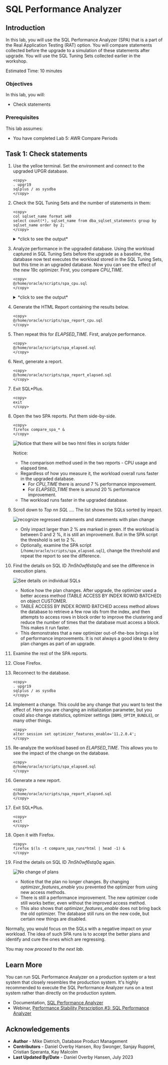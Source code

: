 # SQL Performance Analyzer

## Introduction

In this lab, you will use the SQL Performance Analyzer (SPA) that is a part of the Real Application Testing (RAT) option. You will compare statements collected before the upgrade to a simulation of these statements after upgrade. You will use the SQL Tuning Sets collected earlier in the workshop.

Estimated Time: 10 minutes

### Objectives

In this lab, you will:
* Check statements

### Prerequisites

This lab assumes:

- You have completed Lab 5: AWR Compare Periods

## Task 1: Check statements

1. Use the yelloe terminal. Set the environment and connect to the upgraded UPGR database.

    ```
    <copy>
    . upgr19
    sqlplus / as sysdba
    </copy>
    ```

2. Check the SQL Tuning Sets and the number of statements in them:

    ```
    <copy>
    col sqlset_name format a40
    select count(*), sqlset_name from dba_sqlset_statements group by sqlset_name order by 2;
    </copy>
    ```
    
    <details>
    <summary>*click to see the output*</summary>
    ``` text
    SQL> col sqlset_name format a40
    SQL> select count(*), sqlset_name from dba_sqlset_statements group by sqlset_name order by 2;

      COUNT(*) SQLSET_NAME
    ---------- ----------------------------------------
            31 STS_CaptureAWR
            38 STS_CaptureCursorCache  
    ```
    </details>

3. Analyze performance in the upgraded database. Using the workload captured in SQL Tuning Sets before the upgrade as a baseline, the database now test executes the workload stored in the SQL Tuning Sets, but this time in an upgraded database. Now you can see the effect of the new 19c optimizer. First, you compare *CPU\_TIME*.

    ```
    <copy>
    @/home/oracle/scripts/spa_cpu.sql
    </copy>
    ```

    <details>
    <summary>*click to see the output*</summary>
    ``` text
    SQL> @/home/oracle/scripts/spa_cpu.sql
    SQL Tuning Set does exist - will run SPA now ...
    SQL Performance Analyzer Task does not exist - will be created ...

    PL/SQL procedure successfully completed.    
    ```
    </details>

    The script:
    - Convert the information from `STS_CaptureAWR` into the right format.
    - Simulate the execution of all statements in `STS_CaptureAWR`.
    - Compare before/after.
    - Report on the results based on *CPU\_TIME*.

4. Generate the HTML Report containing the results below.

    ```
    <copy>
    @/home/oracle/scripts/spa_report_cpu.sql
    </copy>
    ```
5. Then repeat this for *ELAPSED\_TIME*. First, analyze performance.

    ```
    <copy>
    @/home/oracle/scripts/spa_elapsed.sql
    </copy>
    ```

5. Next, generate a report.

    ```
    <copy>
    @/home/oracle/scripts/spa_report_elapsed.sql
    </copy>
    ```    

6. Exit SQL*Plus.

    ```
    <copy>
    exit
    </copy>
    ```

7. Open the two SPA reports. Put them side-by-side.
    
    ```
    <copy>
    firefox compare_spa_* &
    </copy>
    ```
    ![Notice that there will be two html files in scripts folder](./images/06-spa-compare-two-reports.png " ")

    Notice: 
    * The comparison method used in the two reports - CPU usage and elapsed time.
    * Regardless of how you measure it, the workload overall runs faster in the upgraded database.
        - For *CPU\_TIME* there is around 7 % performance improvement.
        - For *ELAPSED\_TIME* there is around 20 % performance improvement.
    * The workload runs faster in the upgraded database.

10. Scroll down to *Top nn SQL ...*. The list shows the SQLs sorted by impact. 

    ![recognize regressed statements and statements with plan change](./images/06-spa-report-top-sql.png " ")

    * Only impact larger than 2 % are marked in green. If the workload is between 0 and 2 %, it is still an improvement. But in the SPA script the threshold is set to 2 %. 
    * Optionally, examine the SPA script (`/home/oracle/scripts/spa_elapsed.sql`), change the threshold and repeat the report to see the difference.

11. Find the details on SQL ID *7m5h0wf6stq0q* and see the difference in execution plans. 

    ![See details on individual SQLs](./images/06-spa-plan-compare.png " ")

    * Notice how the plan changes. After upgrade, the optimizer used a better access method (TABLE ACCESS BY INDEX ROWID BATCHED) on object CUSTOMER.
    * TABLE ACCESS BY INDEX ROWID BATCHED access method allows the database to retrieve a few row ids from the index, and then attempts to access rows in block order to improve the clustering and reduce the number of times that the database must access a block. This makes it run faster.
    * This demonstrates that a new optimizer out-of-the-box brings a lot of performance improvements. It is not always a good idea to deny plan changes as part of an upgrade. 
    
12. Examine the rest of the SPA reports.

13. Close Firefox.

14. Reconnect to the database.
    
    ```
    <copy>
    . upgr19
    sqlplus / as sysdba
    </copy>
    ```

15. Implement a change. This could be any change that you want to test the effect of. Here you are changing an initialization parameter, but you could also change statistics, optimizer settings (`DBMS_OPTIM_BUNDLE`), or many other things.

    ```
    <copy>
    alter session set optimizer_features_enable='11.2.0.4';
    </copy>
    ```

15. Re-analyze the workload based on *ELAPSED\_TIME*. This allows you to see the impact of the change on the database.

    ```
    <copy>
    @/home/oracle/scripts/spa_elapsed.sql
    </copy>
    ```

15. Generate a new report.

    ```
    <copy>
    @/home/oracle/scripts/spa_report_elapsed.sql
    </copy>
    ```    

16. Exit SQL*Plus.

    ```
    <copy>
    exit
    </copy>
    ```    
    
17. Open it with Firefox.

    ```
    <copy>
    firefox $(ls -t compare_spa_runs*html | head -1) & 
    </copy>
    ```

18. Find the details on SQL ID *7m5h0wf6stq0q* again.

    ![No change of plans](./images/06-spa-change-plan-compare.png " ")

    * Notice that the plan no longer changes. By changing *optimizer\_features\_enable* you prevented the optimizer from using new access methods. 
    * There is still a performance improvement. The new optimizer code still works better, even without the improved access method.
    * This also shows that *optimizer\_features\_enable* does not bring back the old optimizer. The database still runs on the new code, but certain new things are disabled.

Normally, you would focus on the SQLs with a negative impact on your workload. The idea of such SPA runs is to accept the better plans and identify and cure the ones which are regressing.

You may now *proceed to the next lab*.

## Learn More

You can run SQL Performance Analyzer on a production system or a test system that closely resembles the production system. It's highly recommended to execute the SQL Performance Analyzer runs on a test system rather than directly on the production system.

* Documentation, [SQL Performance Analyzer](https://docs.oracle.com/en/database/oracle/oracle-database/19/ratug/introduction-to-sql-performance-analyzer.html#GUID-860FC707-B281-4D81-8B43-1E3857194A72)
* Webinar, [Performance Stability Perscription #3: SQL Performance Analyzer](https://www.youtube.com/watch?v=qCt1_Fc3JRs&t=4463s)

## Acknowledgements

* **Author** - Mike Dietrich, Database Product Management
* **Contributors** - Daniel Overby Hansen, Roy Swonger, Sanjay Rupprel, Cristian Speranta, Kay Malcolm
* **Last Updated By/Date** - Daniel Overby Hansen, July 2023